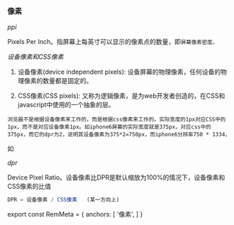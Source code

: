 ### 像素

_ppi_

Pixels Per Inch。指屏幕上每英寸可以显示的像素点的数量，即`屏幕像素密度。`

_设备像素和CSS像素_

1. 设备像素(device independent pixels): 设备屏幕的物理像素，任何设备的物理像素的数量都是固定的。

2. CSS像素(CSS pixels): 又称为逻辑像素，是为web开发者创造的，在CSS和javascript中使用的一个抽象的层。

`浏览器不是根据设备像素来工作的，而是根据css像素来工作的。实际宽度的1px对应CSS中的1px，而不是对应设备像素1px。如iphone6屏幕的实际宽度就是375px，对应css中的375px，而它的dpr为2，说明其设备像素为375*2=750px，而iphone6分辨率750 * 1334，`

如

_dpr_

Device Pixel Ratio。设备像素比DPR是默认缩放为100%的情况下，设备像素和CSS像素的比值

```js
DPR = 设备像素 / CSS像素   (某一方向上)
```



















export const RemMeta = {
  anchors: [
    '像素',
  ]
}







